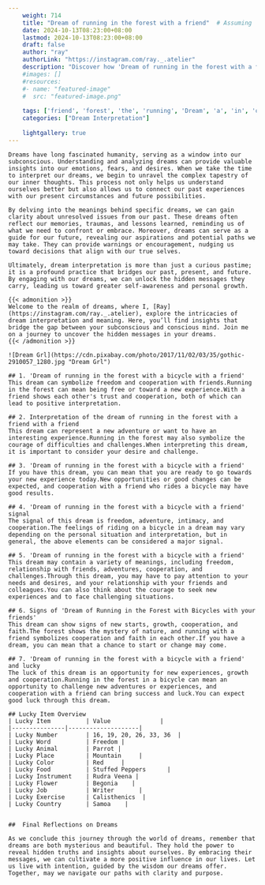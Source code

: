 ```yaml
---
    weight: 714
    title: "Dream of running in the forest with a friend"  # Assuming 'title' column exists
    date: 2024-10-13T08:23:00+08:00
    lastmod: 2024-10-13T08:23:00+08:00
    draft: false
    author: "ray"
    authorLink: "https://instagram.com/ray._.atelier"
    description: "Discover how 'Dream of running in the forest with a friend' can interpret your future and uncover its significant meanings in your life."
    #images: []
    #resources:
    #- name: "featured-image"
    #  src: "featured-image.png"
    
    tags: ['friend', 'forest', 'the', 'running', 'Dream', 'a', 'in', 'of', 'with']
    categories: ["Dream Interpretation"]
    
    lightgallery: true
---
```

    
    Dreams have long fascinated humanity, serving as a window into our subconscious. Understanding and analyzing dreams can provide valuable insights into our emotions, fears, and desires. When we take the time to interpret our dreams, we begin to unravel the complex tapestry of our inner thoughts. This process not only helps us understand ourselves better but also allows us to connect our past experiences with our present circumstances and future possibilities.
    
    By delving into the meanings behind specific dreams, we can gain clarity about unresolved issues from our past. These dreams often reflect our memories, traumas, and lessons learned, reminding us of what we need to confront or embrace. Moreover, dreams can serve as a guide for our future, revealing our aspirations and potential paths we may take. They can provide warnings or encouragement, nudging us toward decisions that align with our true selves.
    
    Ultimately, dream interpretation is more than just a curious pastime; it is a profound practice that bridges our past, present, and future. By engaging with our dreams, we can unlock the hidden messages they carry, leading us toward greater self-awareness and personal growth.
    
    {{< admonition >}}
    Welcome to the realm of dreams, where I, [Ray](https://instagram.com/ray._.atelier), explore the intricacies of dream interpretation and meaning. Here, you’ll find insights that bridge the gap between your subconscious and conscious mind. Join me on a journey to uncover the hidden messages in your dreams.
    {{< /admonition >}}
    
    ![Dream Grl](https://cdn.pixabay.com/photo/2017/11/02/03/35/gothic-2910057_1280.jpg "Dream Grl")
    
    ## 1. 'Dream of running in the forest with a bicycle with a friend'
    This dream can symbolize freedom and cooperation with friends.Running in the forest can mean being free or toward a new experience.With a friend shows each other's trust and cooperation, both of which can lead to positive interpretation.
    
    ## 2. Interpretation of the dream of running in the forest with a friend with a friend
    This dream can represent a new adventure or want to have an interesting experience.Running in the forest may also symbolize the courage of difficulties and challenges.When interpreting this dream, it is important to consider your desire and challenge.
    
    ## 3. 'Dream of running in the forest with a bicycle with a friend'
    If you have this dream, you can mean that you are ready to go towards your new experience today.New opportunities or good changes can be expected, and cooperation with a friend who rides a bicycle may have good results.
    
    ## 4. 'Dream of running in the forest with a bicycle with a friend' signal
    The signal of this dream is freedom, adventure, intimacy, and cooperation.The feelings of riding on a bicycle in a dream may vary depending on the personal situation and interpretation, but in general, the above elements can be considered a major signal.
    
    ## 5. 'Dream of running in the forest with a bicycle with a friend'
    This dream may contain a variety of meanings, including freedom, relationship with friends, adventures, cooperation, and challenges.Through this dream, you may have to pay attention to your needs and desires, and your relationship with your friends and colleagues.You can also think about the courage to seek new experiences and to face challenging situations.
    
    ## 6. Signs of 'Dream of Running in the Forest with Bicycles with your friends'
    This dream can show signs of new starts, growth, cooperation, and faith.The forest shows the mystery of nature, and running with a friend symbolizes cooperation and faith in each other.If you have a dream, you can mean that a chance to start or change may come.
    
    ## 7. 'Dream of running in the forest with a bicycle with a friend' and lucky
    The luck of this dream is an opportunity for new experiences, growth and cooperation.Running in the forest in a bicycle can mean an opportunity to challenge new adventures or experiences, and cooperation with a friend can bring success and luck.You can expect good luck through this dream.
    
    ## Lucky Item Overview
    | Lucky Item          | Value              |
    |---------------|--------------------|
    | Lucky Number        | 16, 19, 20, 26, 33, 36  |
    | Lucky Word          | Freedom |
    | Lucky Animal        | Parrot |
    | Lucky Place         | Mountain     |
    | Lucky Color         | Red     |
    | Lucky Food          | Stuffed Peppers      |
    | Lucky Instrument    | Rudra Veena |
    | Lucky Flower        | Begonia    |
    | Lucky Job           | Writer       |
    | Lucky Exercise      | Calisthenics  |
    | Lucky Country       | Samoa    |
    
    
    ##  Final Reflections on Dreams
    
    As we conclude this journey through the world of dreams, remember that dreams are both mysterious and beautiful. They hold the power to reveal hidden truths and insights about ourselves. By embracing their messages, we can cultivate a more positive influence in our lives. Let us live with intention, guided by the wisdom our dreams offer. Together, may we navigate our paths with clarity and purpose.
    